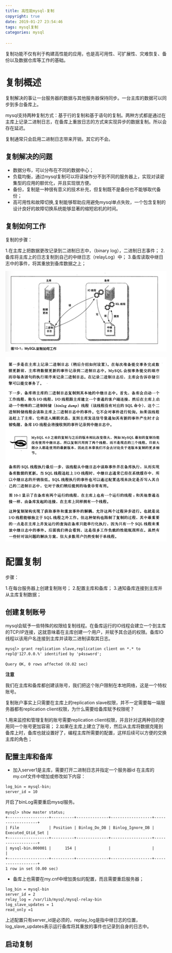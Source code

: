 ```yaml
---
title: 高性能mysql-复制
copyright: true
date: 2019-01-27 23:54:46
tags: mysql复制
categories: mysql

---
```


复制功能不仅有利于构建高性能的应用，也是高可用性、可扩展性、灾难恢复、备份以及数据仓库等工作的基础。

# 复制概述

复制解决的事让一台服务器的数据与其他服务器保持同步。一台主库的数据可以同步到多台备库上。

mysql支持两种复制方式：基于行的复制和基于语句的复制。两种方式都是通过在主库上记录二进制日志，在备库上重放日志的方式来实现异步的数据复制。所以会存在延迟。

复制通常只会启用二进制日志带来开销，其它的不会。


## 复制解决的问题

- 数据分布，可以分布在不同的数据中心；
- 负载均衡，通过mysql复制可以将读操作分不到不同的服务器上，实现对读密集型的应用的额优化，并且实现很方便。
- 备份，复制是一种很有意义的技术补充，但复制既不是备份也不能够取代备份；
- 高可用性和故障切换,复制能够帮助应用避免mysql单点失败，一个包含复制的设计良好的故障切换系统能够显著的缩短宕机的时间。

## 复制如何工作

复制的步骤：

1.在主库上把数据更改记录到二进制日志中，（binary log），二进制日志事件；
2.备库将主库上的日志复制到自己的中继日志（relayLog）中；
3.备库读取中继日志中的事件，将其重放到备库数据之上；

![mysql复制如何工作](/images/mysql/mysql复制如何工作.png)

![复制的过程](/images/mysql/复制的过程.png)


# 配置复制

步骤：

1.在每台服务器上创建复制账号；
2.配置主库和备库；
3.通知备库连接到主库并从主库复制数据；

## 创建复制账号

mysql会赋予一些特殊的权限给复制线程。在备库运行的IO线程会建立一个到主库的TCP/IP连接，这就意味着在主库创建一个用户，并赋予其合适的权限。备库IO线程以该用户名连接到主库并读取二进制读取其日志。

````
mysql> grant replication slave,replication client on *.* to repl@'127.0.0.%' identified by 'p4ssword';

Query OK, 0 rows affected (0.02 sec)
````

**注意** 

我们在主库和备库都创建该账号，我们把这个账户限制在本地网络，这是一个特权账号。

复制账户事实上只需要在主库上的replication slave权限，并不一定需要每一端服务器都有replication client权限，为什么需要给备库赋予权限呢？

1.用来监控和管理复制的账号需要replication client权限，并且针对这两种目的使用同一个账号更加容易；
2.如果在主库上建立了账号，然后从主库将数据克隆到备库上时，备库也就设置好了，编程主库所需要的配置，这样后续可以方便的交换主库的角色；

## 配置主库和备库

- 加入server1是主库，需要打开二进制日志并指定一个服务器id 在主库的my.cnf文件中增加或修改如下内容：

````
log_bin = mysql-bin;
server_id = 10
````
开启了binLog需要重启mysql服务。

````
mysql> show master status;
+------------------+----------+--------------+------------------+-------------------+
| File             | Position | Binlog_Do_DB | Binlog_Ignore_DB | Executed_Gtid_Set |
+------------------+----------+--------------+------------------+-------------------+
| mysql-bin.000001 |      154 |              |                  |                   |
+------------------+----------+--------------+------------------+-------------------+
1 row in set (0.00 sec)
````
- 备库上也需要在my.cnf中增加类似的配置，而且需要重启服务器；

````
log_bin = mysql-bin
server_id = 2
relay_log = /var/lib/mysql/mysql-relay-bin
log_slave_updates = 1
read_only =1

````

上述配置只有server_id是必须的，replay_log是指中继日志的位置，log_slave_updates表示运行备库将其重放的事件也记录到自身的日志中。

## 启动复制










